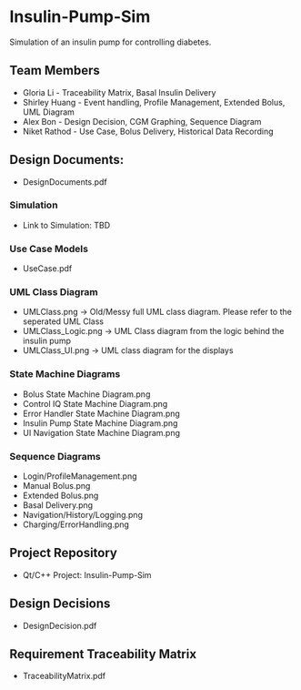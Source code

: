 # Insulin-Pump-Sim

Simulation of an insulin pump for controlling diabetes.

## Team Members
- Gloria Li - Traceability Matrix, Basal Insulin Delivery
- Shirley Huang - Event handling, Profile Management, Extended Bolus, UML Diagram
- Alex Bon - Design Decision, CGM Graphing, Sequence Diagram
- Niket Rathod - Use Case, Bolus Delivery, Historical Data Recording

## Design Documents: 
- DesignDocuments.pdf

### Simulation
- Link to Simulation: TBD

### Use Case Models
- UseCase.pdf

### UML Class Diagram
- UMLClass.png -> Old/Messy full UML class diagram. Please refer to the seperated UML Class
- UMLClass_Logic.png -> UML Class diagram from the logic behind the insulin pump
- UMLClass_UI.png -> UML class diagram for the displays

### State Machine Diagrams
- Bolus State Machine Diagram.png
- Control IQ State Machine Diagram.png
- Error Handler State Machine Diagram.png
- Insulin Pump State Machine Diagram.png
- UI Navigation State Machine Diagram.png

### Sequence Diagrams
- Login/ProfileManagement.png
- Manual Bolus.png
- Extended Bolus.png
- Basal Delivery.png
- Navigation/History/Logging.png
- Charging/ErrorHandling.png

## Project Repository
- Qt/C++ Project: Insulin-Pump-Sim

## Design Decisions
- DesignDecision.pdf

## Requirement Traceability Matrix
- TraceabilityMatrix.pdf
